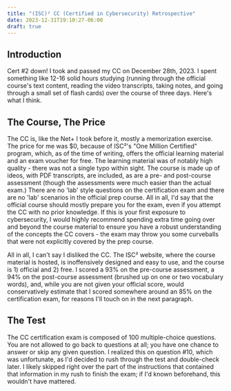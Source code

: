 ```yaml
---
title: "(ISC)² CC (Certified in Cybersecurity) Retrospective"
date: 2023-12-31T19:10:27-06:00
draft: true
---
```


## Introduction

Cert #2 down! I took and passed my CC on December 28th, 2023. I spent something like 12-16 solid hours studying (running through the official course's text content, reading the video transcripts, taking notes, and going through a small set of flash cards) over the course of three days. Here's what I think.

## The Course, The Price

The CC is, like the Net+ I took before it, mostly a memorization exercise. The price for me was $0, because of ISC²'s "One Million Certified" program, which, as of the time of writing, offers the official learning material and an exam voucher for free. The learning material was of notably high quality - there was not a single typo within sight. The course is made up of ideos, with PDF transcripts, are included, as are a pre- and post-course assessment (though the assessments were much easier than the actual exam.) There are no 'lab' style questions on the certification exam and there are no 'lab' scenarios in the official prep course. All in all, I'd say that the official course should mostly prepare you for the exam, even if you attempt the CC with no prior knowledge. If this is your first exposure to cybersecurity, I would highly recommend spending extra time going over and beyond the course material to ensure you have a robust understanding of the concepts the CC covers - the exam may throw you some curveballs that were not explicitly covered by the prep course.

All in all, I can't say I disliked the CC. The ISC² website, where the course material is hosted, is inoffensively designed and easy to use, and the course is 1) official and 2) free. I scored a 93% on the pre-course assessment, a 94% on the post-course assessment (brushed up on one or two vocabulary words), and, while you are not given your official score, would conservatively estimate that I scored somewhere around an 85% on the certification exam, for reasons I'll touch on in the next paragraph.

## The Test

The CC certification exam is composed of 100 multiple-choice questions. You are not allowed to go back to questions at all; you have one chance to answer or skip any given question. I realized this on question #10, which was unfortunate, as I'd decided to rush through the test and double-check later. I likely skipped right over the part of the instructions that contained that information in my rush to finish the exam; if I'd known beforehand, this wouldn't have mattered.